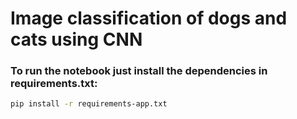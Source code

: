# Image classification of dogs and cats using CNN

### To run the notebook just install the dependencies in requirements.txt:

```bash
pip install -r requirements-app.txt
```
